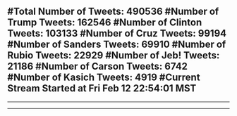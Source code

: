 #Total Number of Tweets: 490536 
#Number of Trump Tweets: 162546
#Number of Clinton Tweets: 103133
#Number of Cruz Tweets: 99194
#Number of Sanders Tweets: 69910
#Number of Rubio Tweets: 22929
#Number of Jeb! Tweets: 21186
#Number of Carson Tweets: 6742
#Number of Kasich Tweets: 4919
#Current Stream Started at Fri Feb 12 22:54:01 MST
---
---
---
